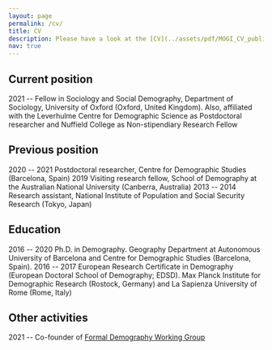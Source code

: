 ```yaml
---
layout: page
permalink: /cv/
title: CV
description: Please have a look at the [CV](../assets/pdf/MOGI_CV_public.pdf) for more detail.
nav: true
---
```

Current position
----------------
2021 -- Fellow in Sociology and Social Demography, Department of Sociology, University of Oxford (Oxford, United Kingdom). Also, affiliated with the Leverhulme Centre for Demographic Science as Postdoctoral researcher and Nuffield College as Non-stipendiary Research Fellow

Previous position
-----------------
2020 -- 2021 Postdoctoral researcher, Centre for Demographic Studies (Barcelona, Spain)
2019 Visiting research fellow, School of Demography at the Australian National University (Canberra, Australia)
2013 -- 2014 Research assistant, National Institute of Population and Social Security Research (Tokyo, Japan)

Education
---------
2016 -- 2020 Ph.D. in Demography. Geography Department at Autonomous University of Barcelona and Centre for Demographic Studies (Barcelona, Spain).
2016 -- 2017 European Research Certificate in Demography (European Doctoral School of Demography; EDSD). Max Planck Institute for Demographic Research (Rostock, Germany) and La Sapienza University of Rome (Rome, Italy)

Other activities
----------------
2021 -- Co-founder of [Formal Demography Working Group](https://formaldemography.github.io/working_group/)